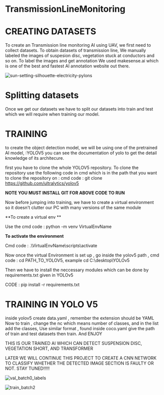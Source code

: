 # TransmissionLineMonitoring

# CREATING DATASETS

To create an Transmission line monitoring AI using UAV, we first need to collect datasets.
To obtain datasets of transmission line,
We manually labeled the images of suspesion disc, vegetation stuck at conductors and so on.
To label the images and get annotation We used makesense.ai which is one of the best and fastest AI annotation website out there.

![sun-setting-silhouette-electricity-pylons](https://user-images.githubusercontent.com/70265297/154806515-833a1591-1f0a-46dd-8239-2ff190bd772b.jpg)


# Splitting datasets
Once we get our datasets we have to split our datasets into train and test which we will require when training our model.


# TRAINING
to create the object detection model, we will be using one of the pretrained AI model, :YOLOV5 you can see the documentation of yolo to get the detail knowledge of its architecure.

first you have to clone the whole YOLOV5 repository.
To clone the repository use the following code in cmd which is in the path that you want to clone the repository on :
cmd code : git clone https://github.com/ultralytics/yolov5 

**NOTE YOU MUST INSTALL GIT FOR ABOVE CODE TO RUN**

Now before jumping into training, we have to create a virtual environment so it doesn't clutter our PC with many versions of the same module

**To create a virtual env **

Use the cmd code : python -m venv VirtualEnvName

**To activate the environment**

Cmd code : .\VirtualEnvName\scripts\activate

Now once the virtual Environment is set up , go inside the yolov5 path , cmd code : cd PATH_TO_YOLOV5, example cd C:\desktop\YOLOv5

Then we have to install the neccessary modules which can be done by requirements.txt given in YOLOv5

CODE : pip install -r requirements.txt

# TRAINING IN YOLO V5

inside yolov5 create data.yaml  , remember the extension should be YAML
Now to train , change the nc which means number of classes, and in the list add the classes,
Use similar format , found inside coco.yaml give the path of train and test datasets then train. And ENJOY

THIS IS OUR TRAINED AI WHICH CAN DETECT SUSPENSION DISC, VEGETATION SHORT, AND TRANSFORMER

LATER WE WILL CONTINUE THIS PROJECT TO CREATE A CNN NETWORK TO CLASSIFY WHETHER THE DETECTED IMAGE SECTION IS FAULTY OR NOT.
STAY TUNED!!!!!

![val_batch0_labels](https://user-images.githubusercontent.com/70265297/154807171-60502699-b2d9-44eb-9157-111d3ef88375.jpg)

![train_batch2](https://user-images.githubusercontent.com/70265297/154807174-b830064e-d6e9-4e25-afe8-19170a4b936e.jpg)







